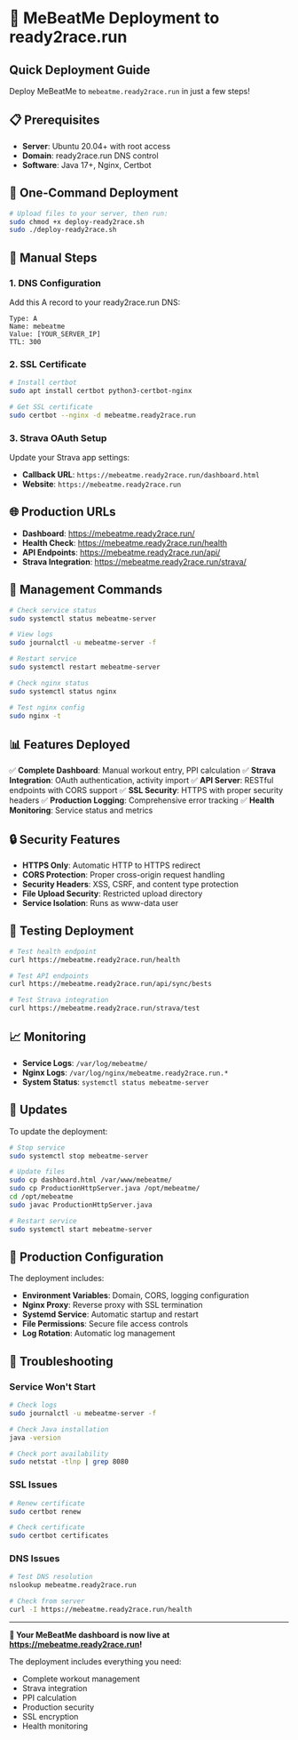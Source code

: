 # 🚀 MeBeatMe Deployment to ready2race.run

## Quick Deployment Guide

Deploy MeBeatMe to `mebeatme.ready2race.run` in just a few steps!

## 📋 Prerequisites

- **Server**: Ubuntu 20.04+ with root access
- **Domain**: ready2race.run DNS control
- **Software**: Java 17+, Nginx, Certbot

## 🚀 One-Command Deployment

```bash
# Upload files to your server, then run:
sudo chmod +x deploy-ready2race.sh
sudo ./deploy-ready2race.sh
```

## 📝 Manual Steps

### 1. **DNS Configuration**
Add this A record to your ready2race.run DNS:
```
Type: A
Name: mebeatme
Value: [YOUR_SERVER_IP]
TTL: 300
```

### 2. **SSL Certificate**
```bash
# Install certbot
sudo apt install certbot python3-certbot-nginx

# Get SSL certificate
sudo certbot --nginx -d mebeatme.ready2race.run
```

### 3. **Strava OAuth Setup**
Update your Strava app settings:
- **Callback URL**: `https://mebeatme.ready2race.run/dashboard.html`
- **Website**: `https://mebeatme.ready2race.run`

## 🌐 Production URLs

- **Dashboard**: https://mebeatme.ready2race.run/
- **Health Check**: https://mebeatme.ready2race.run/health
- **API Endpoints**: https://mebeatme.ready2race.run/api/
- **Strava Integration**: https://mebeatme.ready2race.run/strava/

## 🔧 Management Commands

```bash
# Check service status
sudo systemctl status mebeatme-server

# View logs
sudo journalctl -u mebeatme-server -f

# Restart service
sudo systemctl restart mebeatme-server

# Check nginx status
sudo systemctl status nginx

# Test nginx config
sudo nginx -t
```

## 📊 Features Deployed

✅ **Complete Dashboard**: Manual workout entry, PPI calculation
✅ **Strava Integration**: OAuth authentication, activity import
✅ **API Server**: RESTful endpoints with CORS support
✅ **SSL Security**: HTTPS with proper security headers
✅ **Production Logging**: Comprehensive error tracking
✅ **Health Monitoring**: Service status and metrics

## 🔒 Security Features

- **HTTPS Only**: Automatic HTTP to HTTPS redirect
- **CORS Protection**: Proper cross-origin request handling
- **Security Headers**: XSS, CSRF, and content type protection
- **File Upload Security**: Restricted upload directory
- **Service Isolation**: Runs as www-data user

## 🧪 Testing Deployment

```bash
# Test health endpoint
curl https://mebeatme.ready2race.run/health

# Test API endpoints
curl https://mebeatme.ready2race.run/api/sync/bests

# Test Strava integration
curl https://mebeatme.ready2race.run/strava/test
```

## 📈 Monitoring

- **Service Logs**: `/var/log/mebeatme/`
- **Nginx Logs**: `/var/log/nginx/mebeatme.ready2race.run.*`
- **System Status**: `systemctl status mebeatme-server`

## 🔄 Updates

To update the deployment:
```bash
# Stop service
sudo systemctl stop mebeatme-server

# Update files
sudo cp dashboard.html /var/www/mebeatme/
sudo cp ProductionHttpServer.java /opt/mebeatme/
cd /opt/mebeatme
sudo javac ProductionHttpServer.java

# Restart service
sudo systemctl start mebeatme-server
```

## 🎯 Production Configuration

The deployment includes:
- **Environment Variables**: Domain, CORS, logging configuration
- **Nginx Proxy**: Reverse proxy with SSL termination
- **Systemd Service**: Automatic startup and restart
- **File Permissions**: Secure file access controls
- **Log Rotation**: Automatic log management

## 🚨 Troubleshooting

### Service Won't Start
```bash
# Check logs
sudo journalctl -u mebeatme-server -f

# Check Java installation
java -version

# Check port availability
sudo netstat -tlnp | grep 8080
```

### SSL Issues
```bash
# Renew certificate
sudo certbot renew

# Check certificate
sudo certbot certificates
```

### DNS Issues
```bash
# Test DNS resolution
nslookup mebeatme.ready2race.run

# Check from server
curl -I https://mebeatme.ready2race.run/health
```

---

**🎉 Your MeBeatMe dashboard is now live at https://mebeatme.ready2race.run!**

The deployment includes everything you need:
- Complete workout management
- Strava integration
- PPI calculation
- Production security
- SSL encryption
- Health monitoring
